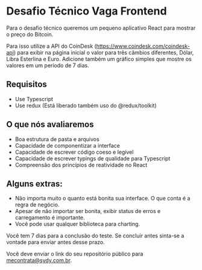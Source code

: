 # Desafio Técnico Vaga Frontend

Para o desafio técnico queremos um pequeno aplicativo React para mostrar o preço do Bitcoin.

Para isso utilize a API do CoinDesk (https://www.coindesk.com/coindesk-api) para exibir na página inicial o valor para três câmbios diferentes, Dólar, Libra Esterlina e Euro. Adicione também um gráfico simples que mostre os valores em um período de 7 dias. 

## Requisitos

- Use Typescript
- Use redux (Está liberado também uso do @redux/toolkit)


## O que nós avaliaremos
    
- Boa estrutura de pasta e arquivos
- Capacidade de componentizar a interface
- Capacidade de escrever código coeso e legível
- Capacidade de escrever typings de qualidade para Typescript
- Compreensão dos princípios de reatividade no React

## Alguns extras:

- Não importa muito o quanto está bonita sua interface. O que conta é a regra de negócio.
- Apesar de não importar ser bonita, exibir status de erros e carregamento é importante.
- Você pode usar qualquer biblioteca para charting.


Você tem 7 dias para a conclusão do teste. Se concluir antes sinta-se a vontade para enviar antes desse prazo.

Você deve enviar o link do seu repositório público para [mecontrata@sydy.com.br](mailto:mecontrata@sydy.com.br?subject=Desafio%20Técnico%20Frontend&body=Segue%20o%20meu%20desafio%20técnico,%20a%20implementação%20se%20encontra%20em:%20).
